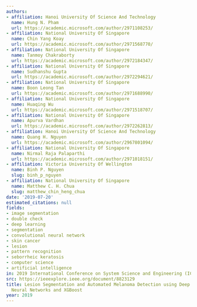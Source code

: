 ```yaml
---
authors:
- affiliation: Hanoi University Of Science And Technology
  name: Hung N. Pham
  url: https://academic.microsoft.com/author/2971108253/
- affiliation: National University Of Singapore
  name: Chin Yang Koay
  url: https://academic.microsoft.com/author/2971568770/
- affiliation: National University Of Singapore
  name: Tanmoy Chakraborty
  url: https://academic.microsoft.com/author/2972184347/
- affiliation: National University Of Singapore
  name: Sudhanshu Gupta
  url: https://academic.microsoft.com/author/2972294621/
- affiliation: National University Of Singapore
  name: Boon Leong Tan
  url: https://academic.microsoft.com/author/2971688990/
- affiliation: National University Of Singapore
  name: Huaqing Wu
  url: https://academic.microsoft.com/author/2971518707/
- affiliation: National University Of Singapore
  name: Apurva Vardhan
  url: https://academic.microsoft.com/author/2972262813/
- affiliation: Hanoi University Of Science And Technology
  name: Quang H. Nguyen
  url: https://academic.microsoft.com/author/2967801094/
- affiliation: National University Of Singapore
  name: Nirmal Raja Palaparthi
  url: https://academic.microsoft.com/author/2971018151/
- affiliation: Victoria University Of Wellington
  name: Binh P. Nguyen
  slug: binh_p_nguyen
- affiliation: National University Of Singapore
  name: Matthew C. H. Chua
  slug: matthew_chin_heng_chua
date: '2019-07-20'
estimated_citations: null
fields:
- image segmentation
- double check
- deep learning
- segmentation
- convolutional neural network
- skin cancer
- lesion
- pattern recognition
- seborrheic keratosis
- computer science
- artificial intelligence
in: 2019 International Conference on System Science and Engineering (ICSSE)
src: https://ieeexplore.ieee.org/document/8823129
title: Lesion Segmentation and Automated Melanoma Detection using Deep Convolutional
  Neural Networks and XGBoost
year: 2019
---
```

